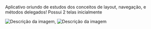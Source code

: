 Aplicativo oriundo de estudos dos conceitos de layout, navegação, e métodos delegados!
Possui 2 telas inicialmente

![Descrição da imagem](ImagensReadme/Print01.png),
![Descrição da imagem](ImagensReadme/Print02.png)
